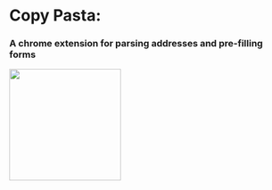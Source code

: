# Copy Pasta: 
### A chrome extension for parsing addresses and pre-filling forms
<img src="https://s3.us-east-2.amazonaws.com/portfolio-joshua/pasta.png" width="200px"/>


